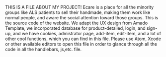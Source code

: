 THIS IS A FILE ABOUT MY PROJECT!
Ecare is a place for all the minority groups like ALS patients to sell their handmade, making them work like normal people, and aware the social attention toward those groups.
This is the source code of the website. We adapt the UX design from Amado Template, we incorporated database for product-detailed, login, and sign-up, and we have cookies, admistrator page, add-item, edit-item, and a lot of other cool functions, which you can find in this file.
Please use Atom, Xcode or other available editors to open this file in order to glance through all the code in all the handlebars, js,etc. file.
